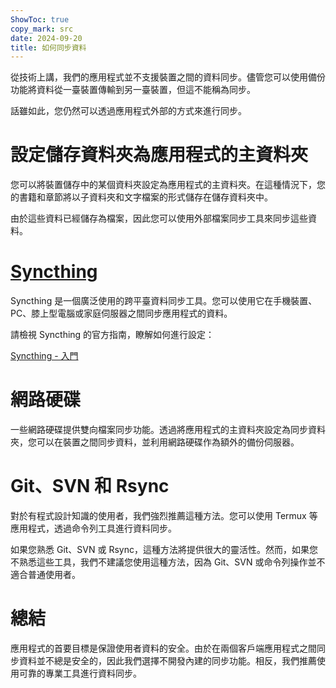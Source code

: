 ```yaml
---
ShowToc: true
copy_mark: src
date: 2024-09-20
title: 如何同步資料
---
```


從技術上講，我們的應用程式並不支援裝置之間的資料同步。儘管您可以使用備份功能將資料從一臺裝置傳輸到另一臺裝置，但這不能稱為同步。

話雖如此，您仍然可以透過應用程式外部的方式來進行同步。

# 設定儲存資料夾為應用程式的主資料夾

您可以將裝置儲存中的某個資料夾設定為應用程式的主資料夾。在這種情況下，您的書籍和章節將以子資料夾和文字檔案的形式儲存在儲存資料夾中。

由於這些資料已經儲存為檔案，因此您可以使用外部檔案同步工具來同步這些資料。

# [Syncthing](https://play.google.com/store/apps/details?id=com.nutomic.syncthingandroid)

Syncthing 是一個廣泛使用的跨平臺資料同步工具。您可以使用它在手機裝置、PC、膝上型電腦或家庭伺服器之間同步應用程式的資料。

請檢視 Syncthing 的官方指南，瞭解如何進行設定：

[Syncthing - 入門](https://docs.syncthing.net/intro/getting-started.html#getting-started)

# 網路硬碟

一些網路硬碟提供雙向檔案同步功能。透過將應用程式的主資料夾設定為同步資料夾，您可以在裝置之間同步資料，並利用網路硬碟作為額外的備份伺服器。

# Git、SVN 和 Rsync

對於有程式設計知識的使用者，我們強烈推薦這種方法。您可以使用 Termux 等應用程式，透過命令列工具進行資料同步。

如果您熟悉 Git、SVN 或 Rsync，這種方法將提供很大的靈活性。然而，如果您不熟悉這些工具，我們不建議您使用這種方法，因為 Git、SVN 或命令列操作並不適合普通使用者。

# 總結

應用程式的首要目標是保證使用者資料的安全。由於在兩個客戶端應用程式之間同步資料並不總是安全的，因此我們選擇不開發內建的同步功能。相反，我們推薦使用可靠的專業工具進行資料同步。
